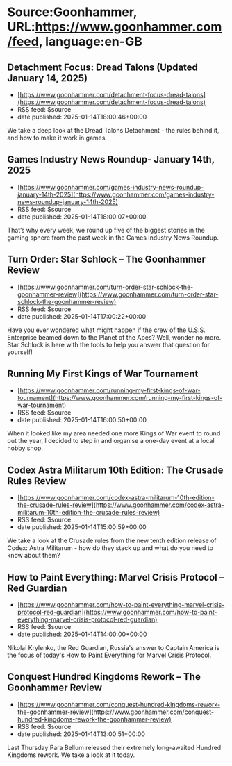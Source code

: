 # Source:Goonhammer, URL:https://www.goonhammer.com/feed, language:en-GB

## Detachment Focus: Dread Talons (Updated January 14, 2025)
 - [https://www.goonhammer.com/detachment-focus-dread-talons](https://www.goonhammer.com/detachment-focus-dread-talons)
 - RSS feed: $source
 - date published: 2025-01-14T18:00:46+00:00

We take a deep look at the Dread Talons Detachment - the rules behind it, and how to make it work in games.

## Games Industry News Roundup- January 14th, 2025
 - [https://www.goonhammer.com/games-industry-news-roundup-january-14th-2025](https://www.goonhammer.com/games-industry-news-roundup-january-14th-2025)
 - RSS feed: $source
 - date published: 2025-01-14T18:00:07+00:00

That’s why every week, we round up five of the biggest stories in the gaming sphere from the past week in the Games Industry News Roundup.

## Turn Order: Star Schlock – The Goonhammer Review
 - [https://www.goonhammer.com/turn-order-star-schlock-the-goonhammer-review](https://www.goonhammer.com/turn-order-star-schlock-the-goonhammer-review)
 - RSS feed: $source
 - date published: 2025-01-14T17:00:22+00:00

Have you ever wondered what might happen if the crew of the U.S.S. Enterprise beamed down to the Planet of the Apes? Well, wonder no more. Star Schlock is here with the tools to help you answer that question for yourself!

## Running My First Kings of War Tournament
 - [https://www.goonhammer.com/running-my-first-kings-of-war-tournament](https://www.goonhammer.com/running-my-first-kings-of-war-tournament)
 - RSS feed: $source
 - date published: 2025-01-14T16:00:50+00:00

When it looked like my area needed one more Kings of War event to round out the year, I decided to step in and organise a one-day event at a local hobby shop.

## Codex Astra Militarum 10th Edition: The Crusade Rules Review
 - [https://www.goonhammer.com/codex-astra-militarum-10th-edition-the-crusade-rules-review](https://www.goonhammer.com/codex-astra-militarum-10th-edition-the-crusade-rules-review)
 - RSS feed: $source
 - date published: 2025-01-14T15:00:59+00:00

We take a look at the Crusade rules from the new tenth edition release of Codex: Astra Militarum - how do they stack up and what do you need to know about them?

## How to Paint Everything: Marvel Crisis Protocol – Red Guardian
 - [https://www.goonhammer.com/how-to-paint-everything-marvel-crisis-protocol-red-guardian](https://www.goonhammer.com/how-to-paint-everything-marvel-crisis-protocol-red-guardian)
 - RSS feed: $source
 - date published: 2025-01-14T14:00:00+00:00

Nikolai Krylenko, the Red Guardian, Russia's answer to Captain America is the focus of today's How to Paint Everything for Marvel Crisis Protocol.

## Conquest Hundred Kingdoms Rework – The Goonhammer Review
 - [https://www.goonhammer.com/conquest-hundred-kingdoms-rework-the-goonhammer-review](https://www.goonhammer.com/conquest-hundred-kingdoms-rework-the-goonhammer-review)
 - RSS feed: $source
 - date published: 2025-01-14T13:00:51+00:00

Last Thursday Para Bellum released their extremely long-awaited Hundred Kingdoms rework. We take a look at it today.

